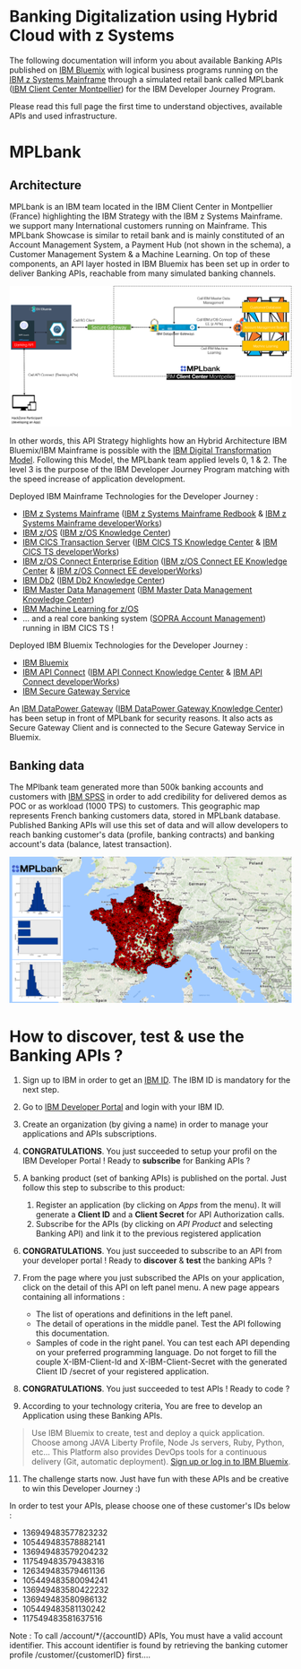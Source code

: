 # Banking Digitalization using Hybrid Cloud with z Systems

The following documentation will inform you about available Banking APIs published on [IBM Bluemix] with logical business programs running on the [IBM z Systems Mainframe] through a simulated retail bank called MPLbank ([IBM Client Center Montpellier]) for the IBM Developer Journey Program.

Please read this full page the first time to understand objectives, available APIs and used infrastructure.

# MPLbank

## Architecture

MPLbank is an IBM team located in the IBM Client Center in Montpellier (France) highlighting the IBM Strategy with the IBM z Systems Mainframe. we support many International customers running on Mainframe. This MPLbank Showcase is similar to retail bank and is mainly constituted of an Account Management System, a Payment Hub (not shown in the schema), a Customer Management System & a Machine Learning. On top of these components, an API layer hosted in IBM Bluemix has been set up in order to deliver Banking APIs, reachable from many simulated banking channels.

![alt text](images/architecture_new.png "Architecture")

In other words, this API Strategy highlights how an Hybrid Architecture IBM Bluemix/IBM Mainframe is possible with the [IBM Digital Transformation Model]. Following this Model, the MPLbank team applied levels 0, 1 & 2. The level 3 is the purpose of the IBM Developer Journey Program matching with the speed increase of application development.

Deployed IBM Mainframe Technologies for the Developer Journey :
* [IBM z Systems Mainframe] ([IBM z Systems Mainframe Redbook] & [IBM z Systems Mainframe developerWorks])
* [IBM z/OS] ([IBM z/OS Knowledge Center])
* [IBM CICS Transaction Server] ([IBM CICS TS Knowledge Center] & [IBM CICS TS developerWorks])
* [IBM z/OS Connect Enterprise Edition] ([IBM z/OS Connect EE Knowledge Center] & [IBM z/OS Connect EE developerWorks])
* [IBM Db2] ([IBM Db2 Knowledge Center])
* [IBM Master Data Management] ([IBM Master Data Management Knowledge Center])
* [IBM Machine Learning for z/OS]
* ... and a real core banking system ([SOPRA Account Management]) running in IBM CICS TS !

Deployed IBM Bluemix Technologies for the Developer Journey :
* [IBM Bluemix]
* [IBM API Connect] ([IBM API Connect Knowledge Center] & [IBM API Connect developerWorks])
* [IBM Secure Gateway Service]

An [IBM DataPower Gateway] ([IBM DataPower Gateway Knowledge Center]) has been setup in front of MPLbank for security reasons. It also acts as Secure Gateway Client and is connected to the Secure Gateway Service in Bluemix.

## Banking data

The MPlbank team generated more than 500k banking accounts and customers with [IBM SPSS] in order to add credibility for delivered demos as POC or as workload (1000 TPS) to customers. This geographic map represents French banking customers data, stored in MPLbank database. Published Banking APIs will use this set of data and will allow developers to reach banking customer's data (profile, banking contracts) and banking account's data (balance, latest transaction).

![alt text](images/mplbank-customer.png "Customer data")

# How to discover, test & use the Banking APIs ?


1.	Sign up to IBM in order to get an [IBM ID]. The IBM ID is mandatory for the next step.

2.	Go to [IBM Developer Portal] and login with your IBM ID.

3.	Create an organization (by giving a name) in order to manage your applications and APIs subscriptions.

4.	**CONGRATULATIONS**. You just succeeded to setup your profil on the IBM Developer Portal ! Ready to **subscribe** for Banking APIs ?

5.	A banking product (set of banking APIs) is published on the portal. Just follow this step to subscribe to this product: 
    1. Register an application (by clicking on *Apps* from the menu). It will generate a **Client ID** and a **Client Secret** for API Authorization calls.
    2. Subscribe for the APIs (by clicking on *API Product* and selecting Banking API) and link it to the previous registered application

7.	**CONGRATULATIONS**. You just succeeded to subscribe to an API from your developer portal ! Ready to **discover** & **test** the banking APIs ? 

8.	From the page where you just subscribed the APIs on your application, click on the detail of this API on left panel menu. A new page appears containing all informations :
    * The list of operations and definitions in the left panel. 
    * The detail of operations in the middle panel. Test the API following this documentation. 
    * Samples of code in the right panel. You can test each API depending on your preferred programming language. Do not forget to fill the couple X-IBM-Client-Id and X-IBM-Client-Secret with the generated Client ID /secret of your registered application.

9.	**CONGRATULATIONS**. You just succeeded to test APIs ! Ready to code ?

10.	According to your technology criteria, You are free to develop an Application using these Banking APIs.
> Use IBM Bluemix to create, test and deploy a quick application. Choose among JAVA Liberty Profile, Node Js servers, Ruby, Python, etc... This Platform also provides DevOps tools for a continuous delivery (Git, automatic deployment). [Sign up or log in to IBM Bluemix].


11.	The challenge starts now. Just have fun with these APIs and be creative to win this Developer Journey :)






In order to test your APIs, please choose one of these customer's IDs below :

* 136949483577823232
* 105449483578882141
* 136949483579204232
* 117549483579438316
* 126349483579461136
* 105449483580094241
* 136949483580422232
* 136949483580986132
* 105449483581130242
* 117549483581637516

Note : To call /account/*/{accountID} APIs, You must have a valid account identifier. This account identifier is found by retrieving the banking cutomer profile /customer/{customerID} first....



[IBM Digital Transformation Model]: https://developer.ibm.com/mainframe/ibm-digital-transformation/

[IBM Bluemix]: https://www.ibm.com/us-en/marketplace/cloud-platform
[IBM z Systems Mainframe]: https://www-03.ibm.com/systems/z/
[IBM Client Center Montpellier]: https://www.ibm.com/ibm/clientcenter/montpellier/

[IBM z Systems Mainframe Redbook]: https://www.redbooks.ibm.com/redbooks.nsf/pages/z13?Open
[IBM z Systems Mainframe developerWorks]: https://developer.ibm.com/mainframe/

[IBM z/OS]: https://www-03.ibm.com/systems/z/os/zos/
[IBM z/OS Knowledge Center]: https://www.ibm.com/support/knowledgecenter/en/SSLTBW

[IBM CICS Transaction Server]: https://www-01.ibm.com/software/data/enterprise-application-servers/cics/
[IBM CICS TS Knowledge Center]: https://www.ibm.com/support/knowledgecenter/en/SSGMGV
[IBM CICS TS developerWorks]: https://developer.ibm.com/cics/

[IBM z/OS Connect Enterprise Edition]: https://www.ibm.com/ms-en/marketplace/connect-enterprise-edition
[IBM z/OS Connect EE Knowledge Center]: https://www.ibm.com/support/knowledgecenter/en/SS4SVW
[IBM z/OS Connect EE developerWorks]: https://developer.ibm.com/mainframe/products/zosconnect/

[IBM Db2]: https://www.ibm.com/analytics/us/en/technology/db2/?lnk=STW_US_SHP_A4_TL&lnk2=learn_DB2
[IBM Db2 Knowledge Center]: https://www.ibm.com/support/knowledgecenter/en/SSEPEK/db2z_prodhome.html

[IBM Master Data Management]: https://www.ibm.com/analytics/us/en/technology/master-data-management/
[IBM Master Data Management Knowledge Center]: https://www.ibm.com/support/knowledgecenter/en/SSWSR9

[IBM Machine Learning for z/OS]: https://www.ibm.com/ms-en/marketplace/machine-learning-for-zos
[IBM Machine Learning for z/OS Knowledge Center]: https://www.ibm.com/support/knowledgecenter/en/SS9PF4

[SOPRA Account Management]: https://www.soprabanking.com/our-offer/solutions/account-management-9

[IBM API Connect]: http://www-03.ibm.com/software/products/en/api-connect
[IBM API Connect Knowledge Center]: https://www.ibm.com/support/knowledgecenter/en/SSMNED 
[IBM API Connect developerWorks]: https://developer.ibm.com/apiconnect/

[IBM Secure Gateway Service]: https://console.bluemix.net/docs/services/SecureGateway/secure_gateway.html

[IBM DataPower Gateway]: http://www-03.ibm.com/software/products/en/datapower-gateway
[IBM DataPower Gateway Knowledge Center]: https://www.ibm.com/support/knowledgecenter/en/SS9H2Y 

[IBM SPSS]: https://www.ibm.com/analytics/us/en/technology/spss/

[IBM ID]: https://www.ibm.com/account/us-en/signup/register.html
[IBM Developer Portal]: https://www.ibm.com/account/us-en/signup/register.html

[Sign up or log in to IBM Bluemix]: https://console.bluemix.net/registration/?